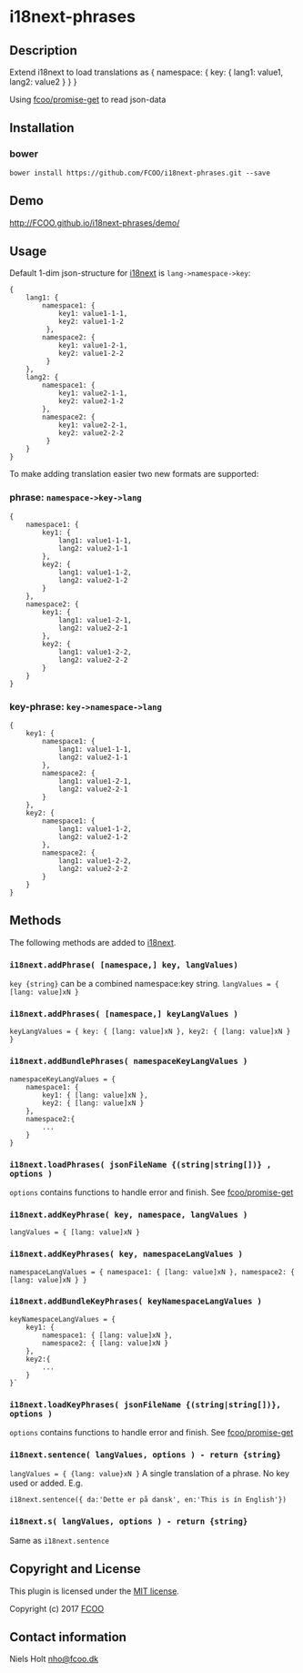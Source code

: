 # i18next-phrases
[i18next]:http://i18next.com


## Description
Extend i18next to load translations as { namespace: { key: { lang1: value1, lang2: value2 } } }

Using [fcoo/promise-get](https://github.com/FCOO/promise-get) to read json-data


## Installation
### bower
`bower install https://github.com/FCOO/i18next-phrases.git --save`

## Demo
http://FCOO.github.io/i18next-phrases/demo/ 

## Usage
Default 1-dim json-structure for [i18next] is `lang->namespace->key`:

    { 
        lang1: { 
            namespace1: { 
                key1: value1-1-1,
                key2: value1-1-2
             },
            namespace2: { 
                key1: value1-2-1,
                key2: value1-2-2
             }
        },
        lang2: { 
            namespace1: { 
                key1: value2-1-1,
                key2: value2-1-2
            },
            namespace2: { 
                key1: value2-2-1,
                key2: value2-2-2
             }
        }
    }

To make adding translation easier two new formats are supported: 

### phrase: `namespace->key->lang`
    {
        namespace1: {
            key1: {
                lang1: value1-1-1,
                lang2: value2-1-1
            },
            key2: {
                lang1: value1-1-2,
                lang2: value2-1-2
            }
        },
        namespace2: {
            key1: {
                lang1: value1-2-1,
                lang2: value2-2-1
            },
            key2: {
                lang1: value1-2-2,
                lang2: value2-2-2
            }
        }
    }
    

### key-phrase: `key->namespace->lang`
    {
        key1: {
            namespace1: {
                lang1: value1-1-1,
                lang2: value2-1-1
            },
            namespace2: {
                lang1: value1-2-1,
                lang2: value2-2-1
            }
        },
        key2: {
            namespace1: {
                lang1: value1-1-2,
                lang2: value2-1-2
            },
            namespace2: {
                lang1: value1-2-2,
                lang2: value2-2-2
            }
        }
    }



## Methods
The following methods are added to [i18next].

### `i18next.addPhrase( [namespace,] key, langValues) `
`key {string}` can be a combined namespace:key string. 
`langValues = { [lang: value]xN }`

### `i18next.addPhrases( [namespace,] keyLangValues )`
`keyLangValues = { key: { [lang: value]xN }, key2: { [lang: value]xN } }`

### `i18next.addBundlePhrases( namespaceKeyLangValues )`
    namespaceKeyLangValues = {
        namespace1: { 
            key1: { [lang: value]xN }, 
            key2: { [lang: value]xN }
        }, 
        namespace2:{
            ...
        }
    }

### `i18next.loadPhrases( jsonFileName {(string|string[])} , options )`
`options` contains functions to handle error and finish. See  [fcoo/promise-get](https://github.com/FCOO/promise-get)


### `i18next.addKeyPhrase( key, namespace, langValues )`
`langValues = { [lang: value]xN }`

### `i18next.addKeyPhrases( key, namespaceLangValues ) `
`namespaceLangValues = { namespace1: { [lang: value]xN }, namespace2: { [lang: value]xN } }`

### `i18next.addBundleKeyPhrases( keyNamespaceLangValues ) `
    keyNamespaceLangValues = { 
        key1: { 
            namespace1: { [lang: value]xN }, 
            namespace2: { [lang: value]xN }
        }, 
        key2:{
            ...
        }
    }`

### `i18next.loadKeyPhrases( jsonFileName {(string|string[])}, options )`
`options` contains functions to handle error and finish. See  [fcoo/promise-get](https://github.com/FCOO/promise-get)

### `i18next.sentence( langValues, options ) - return {string}`
`langValues = { {lang: value}xN }`
A single translation of a phrase. No key used or added. 
E.g.

    i18next.sentence({ da:'Dette er på dansk', en:'This is ín English'})

### `i18next.s( langValues, options ) - return {string}`
Same as `i18next.sentence`



## Copyright and License
This plugin is licensed under the [MIT license](https://github.com/FCOO/i18next-phrases/LICENSE).

Copyright (c) 2017 [FCOO](https://github.com/FCOO)

## Contact information

Niels Holt nho@fcoo.dk

